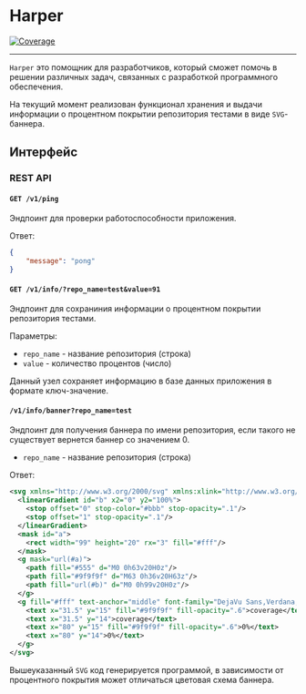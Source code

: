 # Harper
[![Coverage](https://harper.quantcore.space/v1/info/banner?repo_name=temapskov/harper)](https://harper.quantcore.space/v1/info/banner?repo_name=temapskov/harper)
___

`Harper` это помощник для разработчиков, который сможет помочь в решении различных
задач, связанных с разработкой программного обеспечения.

На текущий момент реализован функционал хранения и выдачи информации о процентном
покрытии репозитория тестами в виде `SVG`-баннера.

## Интерфейс

### REST API

#### `GET /v1/ping`

Эндпоинт для проверки работоспособности приложения.

Ответ:
```JSON
{
    "message": "pong"
}
```

#### `GET /v1/info/?repo_name=test&value=91`

Эндпоинт для сохраниния информации о процентном покрытии репозитория тестами.

Параметры:
- `repo_name` - название репозитория (строка)
- `value` - количество процентов (число)

Данный узел сохраняет информацию в базе данных приложения в формате ключ-значение.

#### `/v1/info/banner?repo_name=test`

Эндпоинт для получения баннера по имени репозитория, если такого не существует
вернется баннер со значением 0.

- `repo_name` - название репозитория (строка)

Ответ:
```svg
<svg xmlns="http://www.w3.org/2000/svg" xmlns:xlink="http://www.w3.org/1999/xlink" width="99" height="20">
  <linearGradient id="b" x2="0" y2="100%">
    <stop offset="0" stop-color="#bbb" stop-opacity=".1"/>
    <stop offset="1" stop-opacity=".1"/>
  </linearGradient>
  <mask id="a">
    <rect width="99" height="20" rx="3" fill="#fff"/>
  </mask>
  <g mask="url(#a)">
    <path fill="#555" d="M0 0h63v20H0z"/>
    <path fill="#9f9f9f" d="M63 0h36v20H63z"/>
    <path fill="url(#b)" d="M0 0h99v20H0z"/>
  </g>
  <g fill="#fff" text-anchor="middle" font-family="DejaVu Sans,Verdana,Geneva,sans-serif" font-size="11">
    <text x="31.5" y="15" fill="#9f9f9f" fill-opacity=".6">coverage</text>
    <text x="31.5" y="14">coverage</text>
    <text x="80" y="15" fill="#9f9f9f" fill-opacity=".6">0%</text>
    <text x="80" y="14">0%</text>
  </g>
</svg>
```

Вышеуказанный `SVG` код генерируется программой, в зависимости от процентного покрытия
может отличаться цветовая схема баннера.